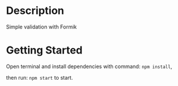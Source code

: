 # Description

Simple validation with Formik

# Getting Started

Open terminal and install dependencies with command: `npm install`,

then run: `npm start` to start.
